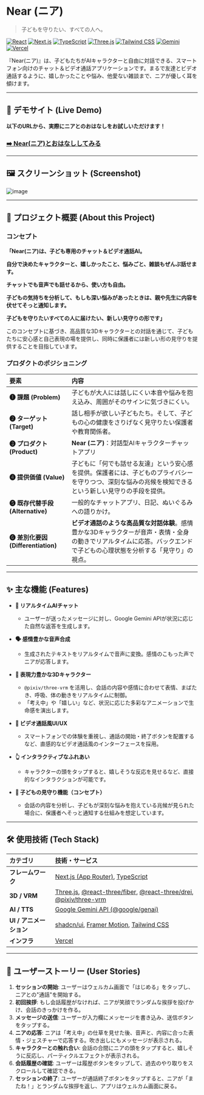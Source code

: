 
# Near (ニア)

> 子どもを守りたい、すべての人へ。

[![React](https://img.shields.io/badge/React-61DAFB?style=for-the-badge&logo=react&logoColor=black)](https://reactjs.org/)
[![Next.js](https://img.shields.io/badge/Next.js-000000?style=for-the-badge&logo=nextdotjs&logoColor=white)](https://nextjs.org/)
[![TypeScript](https://img.shields.io/badge/TypeScript-3178C6?style=for-the-badge&logo=typescript&logoColor=white)](https://www.typescriptlang.org/)
[![Three.js](https://img.shields.io/badge/Three.js-000000?style=for-the-badge&logo=three.js&logoColor=white)](https://threejs.org/)
[![Tailwind CSS](https://img.shields.io/badge/Tailwind_CSS-06B6D4?style=for-the-badge&logo=tailwindcss&logoColor=white)](https://tailwindcss.com/)
[![Gemini](https://img.shields.io/badge/Gemini-8E77EE?style=for-the-badge&logo=googlebard&logoColor=white)](https://gemini.google.com/)
[![Vercel](https://img.shields.io/badge/Vercel-000000?style=for-the-badge&logo=vercel&logoColor=white)](https://vercel.com/)

『Near(ニア)』は、子どもたちがAIキャラクターと自由に対話できる、スマートフォン向けのチャット＆ビデオ通話アプリケーションです。まるで友達とビデオ通話するように、嬉しかったことや悩み、他愛ない雑談まで、ニアが優しく耳を傾けます。

---

## 🚀 デモサイト (Live Demo)

**以下のURLから、実際にニアとのおはなしをお試しいただけます！**

### [➡️ Near(ニア)とおはなししてみる](https://near.aiichiro.jp/)

---

## 🖼️ スクリーンショット (Screenshot)

![image](https://github.com/user-attachments/assets/6120e80c-2076-4cdb-b65d-b15f5bd9d130)


---

## 🌟 プロジェクト概要 (About this Project)

### コンセプト

**「Near(ニア)は、子ども専用のチャット＆ビデオ通話AI。**

**自分で決めたキャラクターと、嬉しかったこと、悩みごと、雑談もぜんぶ話せます。**

**チャットでも音声でも話せるから、使い方も自由。**

**子どもの気持ちを分析して、もしも深い悩みがあったときは、親や先生に内容を伏せてそっと通知します。**

**子どもを守りたいすべての人に届けたい、新しい見守りの形です」**

このコンセプトに基づき、高品質な3Dキャラクターとの対話を通じて、子どもたちに安心感と自己表現の場を提供し、同時に保護者には新しい形の見守りを提供することを目指しています。

### プロダクトのポジショニング

| 要素 | 内容 |
| :--- | :--- |
| **❶ 課題 (Problem)** | 子どもが大人には話しにくい本音や悩みを抱え込み、周囲がそのサインに気づきにくい。 |
| **❷ ターゲット (Target)** | 話し相手が欲しい子どもたち。そして、子どもの心の健康をさりげなく見守りたい保護者や教育関係者。 |
| **❸ プロダクト (Product)** | **Near (ニア)**：対話型AIキャラクターチャットアプリ |
| **❹ 提供価値 (Value)** | 子どもに「何でも話せる友達」という安心感を提供。保護者には、子どものプライバシーを守りつつ、深刻な悩みの兆候を検知できるという新しい見守りの手段を提供。 |
| **❺ 既存代替手段 (Alternative)** | 一般的なチャットアプリ、日記、ぬいぐるみへの語りかけ。 |
| **❻ 差別化要因 (Differentiation)**| **ビデオ通話のような高品質な対話体験**。感情豊かな3Dキャラクターが音声・表情・全身の動きでリアルタイムに応答。バックエンドで子どもの心理状態を分析する「見守り」の視点。 |

---

## ✨ 主な機能 (Features)

*   **💬 リアルタイムAIチャット**
    *   ユーザーが送ったメッセージに対し、Google Gemini APIが状況に応じた自然な返答を生成します。

*   **🗣️ 感情豊かな音声合成**
    *   生成されたテキストをリアルタイムで音声に変換。感情のこもった声でニアが応答します。

*   **💃 表現力豊かな3Dキャラクター**
    *   `@pixiv/three-vrm` を活用し、会話の内容や感情に合わせて表情、まばたき、呼吸、体の動きをリアルタイムに制御。
    *   「考え中」や「嬉しい」など、状況に応じた多彩なアニメーションで生命感を演出します。

*   **📱 ビデオ通話風UI/UX**
    *   スマートフォンでの体験を重視し、通話の開始・終了ボタンを配置するなど、直感的なビデオ通話風のインターフェースを採用。

*   **👆 インタラクティブなふれあい**
    *   キャラクターの頭をタップすると、嬉しそうな反応を見せるなど、直接的なインタラクションが可能です。

*   **💖 子どもの見守り機能（コンセプト）**
    *   会話の内容を分析し、子どもが深刻な悩みを抱えている兆候が見られた場合に、保護者へそっと通知する仕組みを想定しています。

---

## 🛠️ 使用技術 (Tech Stack)

| カテゴリ | 技術・サービス |
| :--- | :--- |
| **フレームワーク** | [Next.js (App Router)](https://nextjs.org/), [TypeScript](https://www.typescriptlang.org/) |
| **3D / VRM** | [Three.js](https://threejs.org/), [@react-three/fiber](https://docs.pmnd.rs/react-three-fiber), [@react-three/drei](https://github.com/pmndrs/drei), [@pixiv/three-vrm](https://github.com/pixiv/three-vrm) |
| **AI / TTS** | [Google Gemini API (@google/genai)](https://ai.google.dev/) |
| **UI / アニメーション** | [shadcn/ui](https://ui.shadcn.com/), [Framer Motion](https://www.framer.com/motion/), [Tailwind CSS](https://tailwindcss.com/) |
| **インフラ** | [Vercel](https://vercel.com/) |

---

## 📖 ユーザーストーリー (User Stories)

1.  **セッションの開始**: ユーザーはウェルカム画面で「はじめる」をタップし、ニアとの"通話"を開始する。
2.  **初回挨拶**: もし会話履歴がなければ、ニアが笑顔でランダムな挨拶を投げかけ、会話のきっかけを作る。
3.  **メッセージの送信**: ユーザーが入力欄にメッセージを書き込み、送信ボタンをタップする。
4.  **ニアの応答**: ニアは「考え中」の仕草を見せた後、音声と、内容に合った表情・ジェスチャーで応答する。吹き出しにもメッセージが表示される。
5.  **キャラクターとの触れ合い**: 会話の合間にニアの頭をタップすると、嬉しそうに反応し、パーティクルエフェクトが表示される。
6.  **会話履歴の確認**: ユーザーは履歴ボタンをタップして、過去のやり取りをスクロールして確認できる。
7.  **セッションの終了**: ユーザーが通話終了ボタンをタップすると、ニアが「またね！」とランダムな挨拶を返し、アプリはウェルカム画面に戻る。
